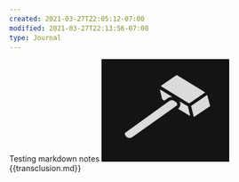 ```yaml
---
created: 2021-03-27T22:05:12-07:00
modified: 2021-03-27T22:13:56-07:00
type: Journal
---
```


Testing markdown notes
![Image](./image_picker5017923783607068828.jpg)
{{transclusion.md}}
